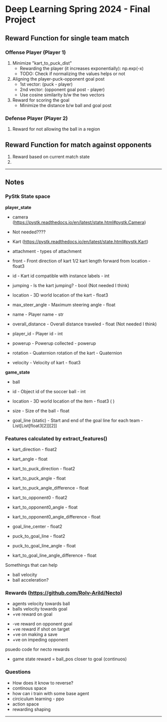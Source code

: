 # Deep Learning Spring 2024 - Final Project

## Reward Function for single team match

### Offense Player (Player 1)
1) Minimize "kart_to_puck_dist"
    - Rewarding the player (it increases exponentially): np.exp(-x)
    - TODO: Check if normalizing the values helps or not
2) Aligning the player-puck-opponent goal post
    - 1st vector: (puck - player)
    - 2nd vector: (opponent goal post - player)
    - Use cosine similarity b/w the two vectors
3) Reward for scoring the goal
    - Minimize the distance b/w ball and goal post

### Defense Player (Player 2)

1) Reward for not allowing the ball in a region

## Reward Function for match against opponents

1) Reward based on current match state
2) 

***
## Notes

### PyStk State space

**player_state**
 - camera (https://pystk.readthedocs.io/en/latest/state.html#pystk.Camera) 
 - Not needed????

 - Kart (https://pystk.readthedocs.io/en/latest/state.html#pystk.Kart)
 - attachment - types of attachment
 - front - Front direction of kart 1/2 kart length forward from location - float3
 - id - Kart id compatible with instance labels - int
 - jumping - Is the kart jumping? - bool (Not needed I think)
 -  location - 3D world location of the kart - float3
 - max_steer_angle - Maximum steering angle - float
 - name - Player name - str
 - overall_distance - Overall distance traveled - float (Not needed I think)
 - player_id - Player id - int
 - powerup - Powerup collected - powerup
 - rotation - Quaternion rotation of the kart - Quaternion
 - velocity - Velocity of kart - float3

**game_state**
- ball
- id - Object id of the soccer ball - int
- location - 3D world location of the item - float3 ( )
- size - Size of the ball - float

- goal_line (static) -  Start and end of the goal line for each team - List[List[float3[2]][2]]


### Features calculated by extract_features()
- kart_direction - float2
- kart_angle - float
- kart_to_puck_direction - float2
- kart_to_puck_angle - float
- kart_to_puck_angle_difference - float

- kart_to_opponent0 - float2
- kart_to_opponent0_angle -  float
- kart_to_opponent0_angle_difference - float

- goal_line_center  - float2

- puck_to_goal_line - float2
- puck_to_goal_line_angle - float
- kart_to_goal_line_angle_difference - float

Somethings that can help
- ball velocity
- ball acceleration?

### Rewards (https://github.com/Rolv-Arild/Necto)
- agents velocity towards ball
- balls velocity towards goal
- +ve reward on goal
+ -ve reward on opponent goal
+ +ve reward if shot on target
+ +ve on making a save
+ +ve on impeding opponent


psuedo code for necto rewards
- game state reward = ball_pos closer to goal (continuos)


### Questions
- How does it know to reverse?
- continous space
- how can i train with some base agent
- circiculum learning - ppo 
- action space 
- rewarding shaping

***